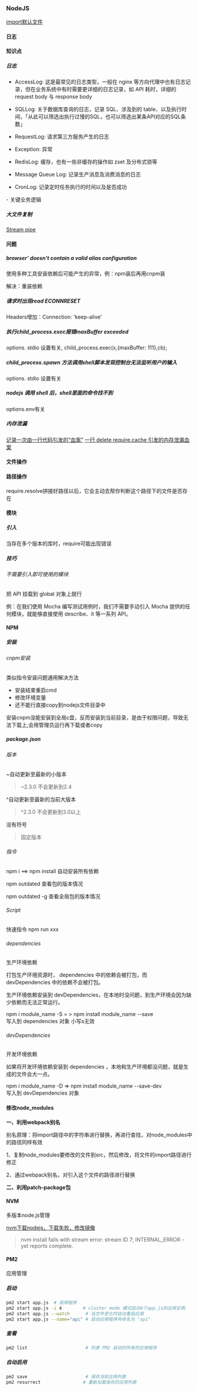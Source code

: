 ### NodeJS

[import默认文件](https://www.cnblogs.com/goloving/p/8889585.html)



#### 日志

#### 知识点

##### 日志

- AccessLog: 这是最常见的日志类型，一般在 nginx 等方向代理中也有日志记录，但在业务系统中有时需要更详细的日志记录，如 API 耗时，详细的 request body 与 response body

- SQLLog: 关于数据库查询的日志，记录 SQL、涉及到的 table、以及执行时间，「从此可以筛选出执行过慢的SQL，也可以筛选出某条API对应的SQL条数」

- RequestLog: 请求第三方服务产生的日志

- Exception: 异常

- RedisLog: 缓存，也有一些非缓存的操作如 zset 及分布式锁等

- Message Queue Log: 记录生产消息及消费消息的日志

- CronLog: 记录定时任务执行的时间以及是否成功

\- 关键业务逻辑



##### 大文件复制
[Stream pipe](https://segmentfault.com/a/1190000021582224)

#### 问题

##### browser' doesn't contain a valid alias configuration

使用多种工具安装依赖后可能产生的异常，例：npm装后再用cnpm装

解决：重装依赖





##### 请求时出现read ECONNRESET

Headers增加：Connection: 'keep-alive'



##### 执行child_process.exec报错maxBuffer exceeded

options. stdio 设置有关, child_process.exec(x,{maxBuffer: 111},cb);



##### child_process.spawn 方法调用shell脚本发现控制台无法监听用户的输入

options. stdio 设置有关



##### nodejs 调用 shell 后，shell里面的命令找不到

options.env有关



##### 内存泄漏
[记录一次由一行代码引发的“血案”](https://cnodejs.org/topic/5aaba2dc19b2e3db18959e63)
[一行 delete require.cache 引发的内存泄漏血案](https://zhuanlan.zhihu.com/p/34702356)



#### 文件操作



#### 路径操作



require.resolve拼接好路径以后，它会主动去帮你判断这个路径下的文件是否存在

#### 模块

##### 引入

当存在多个版本的库时，require可能出现错误




##### 技巧

###### 不需要引入即可使用的模块

把 API 挂载到 global 对象上就行

例：在我们使用 Mocha 编写测试用例时，我们不需要手动引入 Mocha 提供的任何模块，就能够直接使用 describe、it 等一系列 API。

#### NPM

##### 安装

###### cnpm安装

类似指令安装问题通用解决方法

- 安装结束重启cmd
- 修改环境变量
- 还不能行直接copy到nodejs文件目录中



 

安装cnpm没能安装到全局c盘，反而安装到当前目录，是由于权限问题，导致无法下载上,会用管理员运行再下载或者copy



##### package.json

###### 版本
~自动更新至最新的小版本
> ~2.3.0  不会更新到2.4

^自动更新至最新的当前大版本
> ^2.3.0     不会更新到3.0以上

没有符号
> 固定版本


###### 指令

npm i  ==>  npm install   自动安装所有依赖

npm outdated  查看包的版本情况

npm outdated -g 查看全局包的版本情况

###### Script

快速指令  npm run xxx

###### dependencies

生产环境依赖

打包生产环境资源时， dependencies 中的依赖会被打包，而 devDependencies 中的依赖不会被打包。

生产环境依赖安装到 devDependencies，在本地时没问题，到生产环境会因为缺少依赖而无法正常运行。

npm i module_name  -S  = >  npm install module_name --save    
​	写入到 dependencies 对象		小写s无效

###### devDependencies

开发环境依赖

如果将开发环境依赖安装到 dependencies ，本地和生产环境都没问题，就是生成的文件会大一点。

npm i module_name  -D  => npm install module_name --save-dev   
​	写入到 devDependencies 对象  



#### 修改node_modules



**一、利用webpack别名**



别名原理：将import路径中的字符串进行替换，再进行查找，对node_modules中的路径同样有效

1、复制node_modules要修改的文件到src，然后修改，将文件的import路径进行修正

2、通过webpack别名，对引入这个文件的路径进行替换



**二、利用patch-package包**



#### NVM

多版本node.js管理

[nvm下载nodejs，下载失败，修改镜像](https://blog.csdn.net/qq_25479327/article/details/105609021)

> nvm install fails with stream error: stream ID 7; INTERNAL_ERROR - yet reports complete.



#### PM2

应用管理

##### 启动

```bash
pm2 start app.js  # 启用程序
pm2 start app.js -i 4        # cluster mode 模式启动4个app.js的应用实例
pm2 start app.js --watch      # 当文件变化时自动重启应用
pm2 start app.js --name="api" # 启动应用程序并命名为 "api"
```

##### 查看

```bash
pm2 list                      # 列表 PM2 启动的所有的应用程序
```



##### 自动启用



```bash
pm2 save                      # 保存当前应用列表
pm2 resurrect                # 重新加载保存的应用列表
```

